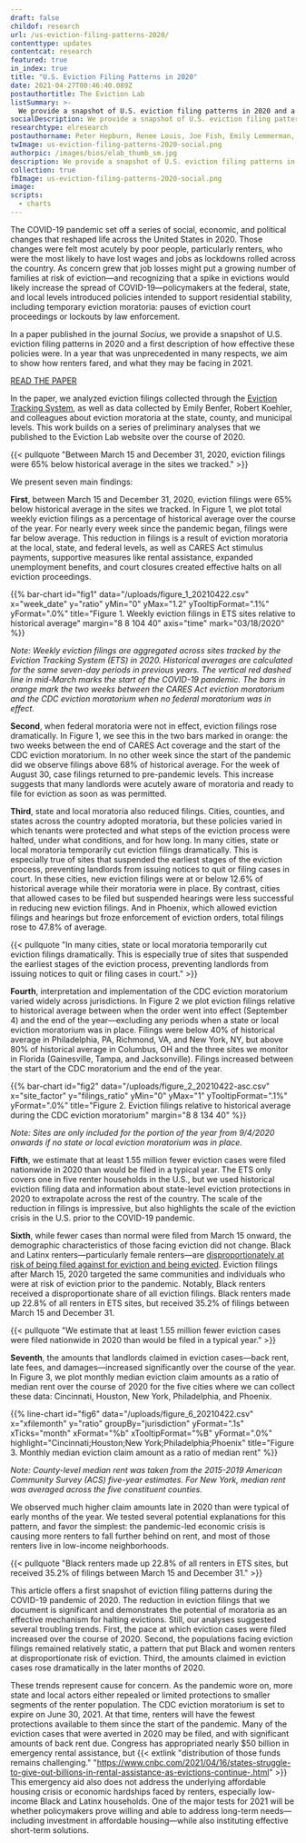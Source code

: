 ```yaml
---
draft: false
childof: research
url: /us-eviction-filing-patterns-2020/
contenttype: updates
contentcat: research
featured: true
in_index: true
title: "U.S. Eviction Filing Patterns in 2020"
date: 2021-04-27T00:46:40.089Z
postauthortitle: The Eviction Lab
listSummary: >-
  We provide a snapshot of U.S. eviction filing patterns in 2020 and a first description of how effective these policies were. In a year that was unprecedented in many respects, we aim to show how renters fared, and what they may be facing in 2021.
socialDescription: We provide a snapshot of U.S. eviction filing patterns in 2020 and a first description of how effective these policies were. In a year that was unprecedented in many respects, we aim to show how renters fared, and what they may be facing in 2021.
researchtype: elresearch
postauthorname: Peter Hepburn, Renee Louis, Joe Fish, Emily Lemmerman, Anne Kat Alexander, Timothy A. Thomas, Robert Koehler, Emily Benfer, and Matthew Desmond
twImage: us-eviction-filing-patterns-2020-social.png
authorpic: /images/bios/elab_thumb_sm.jpg
description: We provide a snapshot of U.S. eviction filing patterns in 2020 and a first description of how effective these policies were. In a year that was unprecedented in many respects, we aim to show how renters fared, and what they may be facing in 2021.
collection: true
fbImage: us-eviction-filing-patterns-2020-social.png
image:
scripts:
  - charts
---
```


The COVID-19 pandemic set off a series of social, economic, and political changes that reshaped life across the United States in 2020. Those changes were felt most acutely by poor people, particularly renters, who were the most likely to have lost wages and jobs as lockdowns rolled across the country. As concern grew that job losses might put a growing number of families at risk of eviction—and recognizing that a spike in evictions would likely increase the spread of COVID-19—policymakers at the federal, state, and local levels introduced policies intended to support residential stability, including temporary eviction moratoria: pauses of eviction court proceedings or lockouts by law enforcement.

In a paper published in the journal _Socius_, we provide a snapshot of U.S. eviction filing patterns in 2020 and a first description of how effective these policies were. In a year that was unprecedented in many respects, we aim to show how renters fared, and what they may be facing in 2021.

<a class="btn buttonlink" href="https://journals.sagepub.com/doi/full/10.1177/23780231211009983" target="_blank" rel="noreferrer noopener">READ THE PAPER</a>

In the paper, we analyzed eviction filings collected through the <a href="/eviction-tracking">Eviction Tracking System</a>, as well as data collected by Emily Benfer, Robert Koehler, and colleagues about eviction moratoria at the state, county, and municipal levels. This work builds on a series of preliminary analyses that we published to the Eviction Lab website over the course of 2020.

{{< pullquote "Between March 15 and December 31, 2020, eviction filings were 65% below historical average in the sites we tracked." >}}

We present seven main findings:

**First**, between March 15 and December 31, 2020, eviction filings were 65% below historical average in the sites we tracked. In Figure 1, we plot total weekly eviction filings as a percentage of historical average over the course of the year. For nearly every week since the pandemic began, filings were far below average. This reduction in filings is a result of eviction moratoria at the local, state, and federal levels, as well as CARES Act stimulus payments, supportive measures like rental assistance, expanded unemployment benefits, and court closures created effective halts on all eviction proceedings.

{{% bar-chart
  id="fig1"
  data="/uploads/figure_1_20210422.csv"
  x="week_date"
  y="ratio"
  yMin="0"
  yMax="1.2"
  yTooltipFormat=".1%"
  yFormat=".0%"
  title="Figure 1. Weekly eviction filings in ETS sites relative to historical average"
  margin="8 8 104 40"
  axis="time"
  mark="03/18/2020"
%}}

_Note: Weekly eviction filings are aggregated across sites tracked by the Eviction Tracking System (ETS) in 2020. Historical averages are calculated for the same seven-day periods in previous years. The vertical red dashed line in mid-March marks the start of the COVID-19 pandemic. The bars in orange mark the two weeks between the CARES Act eviction moratorium and the CDC eviction moratorium when no federal moratorium was in effect._

**Second**, when federal moratoria were not in effect, eviction filings rose dramatically. In Figure 1, we see this in the two bars marked in orange: the two weeks between the end of CARES Act coverage and the start of the CDC eviction moratorium. In no other week since the start of the pandemic did we observe filings above 68% of historical average. For the week of August 30, case filings returned to pre-pandemic levels. This increase suggests that many landlords were acutely aware of moratoria and ready to file for eviction as soon as was permitted.

**Third**, state and local moratoria also reduced filings. Cities, counties, and states across the country adopted moratoria, but these policies varied in which tenants were protected and what steps of the eviction process were halted, under what conditions, and for how long. In many cities, state or local moratoria temporarily cut eviction filings dramatically. This is especially true of sites that suspended the earliest stages of the eviction process, preventing landlords from issuing notices to quit or filing cases in court. In these cities, new eviction filings were at or below 12.6% of historical average while their moratoria were in place. By contrast, cities that allowed cases to be filed but suspended hearings were less successful in reducing new eviction filings. And in Phoenix, which allowed eviction filings and hearings but froze enforcement of eviction orders, total filings rose to 47.8% of average.

{{< pullquote "In many cities, state or local moratoria temporarily cut eviction filings dramatically. This is especially true of sites that suspended the earliest stages of the eviction process, preventing landlords from issuing notices to quit or filing cases in court." >}}

**Fourth**, interpretation and implementation of the CDC eviction moratorium varied widely across jurisdictions. In Figure 2 we plot eviction filings relative to historical average between when the order went into effect (September 4) and the end of the year—excluding any periods when a state or local eviction moratorium was in place. Filings were below 40% of historical average in Philadelphia, PA, Richmond, VA, and New York, NY, but above 80% of historical average in Columbus, OH and the three sites we monitor in Florida (Gainesville, Tampa, and Jacksonville). Filings increased between the start of the CDC moratorium and the end of the year.

{{% bar-chart
  id="fig2"
  data="/uploads/figure_2_20210422-asc.csv"
  x="site_factor"
  y="filings_ratio"
  yMin="0"
  yMax="1"
  yTooltipFormat=".1%"
  yFormat=".0%"
  title="Figure 2. Eviction filings relative to historical average during the CDC eviction moratorium"
  margin="8 8 134 40"
%}}

_Note: Sites are only included for the portion of the year from 9/4/2020 onwards if no state or local eviction moratorium was in place._

**Fifth**, we estimate that at least 1.55 million fewer eviction cases were filed nationwide in 2020 than would be filed in a typical year. The ETS only covers one in five renter households in the U.S., but we used historical eviction filing data and information about state-level eviction protections in 2020 to extrapolate across the rest of the country. The scale of the reduction in filings is impressive, but also highlights the scale of the eviction crisis in the U.S. prior to the COVID-19 pandemic.

**Sixth**, while fewer cases than normal were filed from March 15 onward, the demographic characteristics of those facing eviction did not change. Black and Latinx renters—particularly female renters—are [disproportionately at risk of being filed against for eviction and being evicted]('https://evictionlab.org/demographics-of-eviction/). Eviction filings after March 15, 2020 targeted the same communities and individuals who were at risk of eviction prior to the pandemic. Notably, Black renters received a disproportionate share of all eviction filings. Black renters made up 22.8% of all renters in ETS sites, but received 35.2% of filings between March 15 and December 31.

{{< pullquote "We estimate that at least 1.55 million fewer eviction cases were filed nationwide in 2020 than would be filed in a typical year." >}}

**Seventh**, the amounts that landlords claimed in eviction cases—back rent, late fees, and damages—increased significantly over the course of the year. In Figure 3, we plot monthly median eviction claim amounts as a ratio of median rent over the course of 2020 for the five cities where we can collect these data: Cincinnati, Houston, New York, Philadelphia, and Phoenix.

{{% line-chart
  id="fig6"
  data="/uploads/figure_6_20210422.csv"
  x="xfilemonth"
  y="ratio"
  groupBy="jurisdiction"
  yFormat=".1s"
  xTicks="month"
  xFormat="%b"
  xTooltipFormat="%B"
  yFormat=".0%"
  highlight="Cincinnati;Houston;New York;Philadelphia;Phoenix"
  title="Figure 3. Monthly median eviction claim amount as a ratio of median rent"
%}}

_Note: County-level median rent was taken from the 2015-2019 American Community Survey (ACS) five-year estimates. For New York, median rent was averaged across the five constituent counties._

We observed much higher claim amounts late in 2020 than were typical of early months of the year. We tested several potential explanations for this pattern, and favor the simplest: the pandemic-led economic crisis is causing more renters to fall further behind on rent, and most of those renters live in low-income neighborhoods.

{{< pullquote "Black renters made up 22.8% of all renters in ETS sites, but received 35.2% of filings between March 15 and December 31." >}}

This article offers a first snapshot of eviction filing patterns during the COVID-19 pandemic of 2020. The reduction in eviction filings that we document is significant and demonstrates the potential of moratoria as an effective mechanism for halting evictions. Still, our analyses suggested several troubling trends. First, the pace at which eviction cases were filed increased over the course of 2020. Second, the populations facing eviction filings remained relatively static, a pattern that put Black and women renters at disproportionate risk of eviction. Third, the amounts claimed in eviction cases rose dramatically in the later months of 2020.

These trends represent cause for concern. As the pandemic wore on, more state and local actors either repealed or limited protections to smaller segments of the renter population. The CDC eviction moratorium is set to expire on June 30, 2021. At that time, renters will have the fewest protections available to them since the start of the pandemic. Many of the eviction cases that were averted in 2020 may be filed, and with significant amounts of back rent due. Congress has appropriated nearly $50 billion in emergency rental assistance, but {{< extlink "distribution of those funds remains challenging." "https://www.cnbc.com/2021/04/16/states-struggle-to-give-out-billions-in-rental-assistance-as-evictions-continue-.html" >}} This emergency aid also does not address the underlying affordable housing crisis or economic hardships faced by renters, especially low-income Black and Latinx households. One of the major tests for 2021 will be whether policymakers prove willing and able to address long-term needs—including investment in affordable housing—while also instituting effective short-term solutions.

